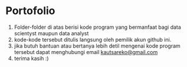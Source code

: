 # Portofolio
1. Folder-folder di atas berisi kode program yang bermanfaat bagi data scientyst maupun data analyst
2. kode-kode tersebut ditulis langsung oleh pemilik akun github ini.
3. jika butuh bantuan atau bertanya  lebih detil mengenai kode program tersebut dapat menghubungi email kautsareko@gmail.com
4. terima kasih :)
